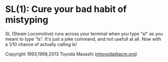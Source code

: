 SL(1): Cure your bad habit of mistyping
=======================================

SL (Steam Locomotive) runs across your terminal when you type "sl" as
you meant to type "ls". It's just a joke command, and not usefull at
all. Now with a 1/10 chance of actually calling ls!

Copyright 1993,1998,2013 Toyoda Masashi (mtoyoda@acm.org)


